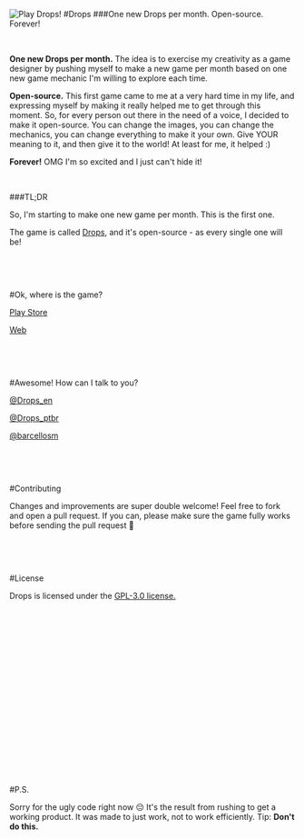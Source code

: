 ![Play Drops!](https://barcellosm.github.io/drops/images/dropssharing.png)
#Drops
###One new Drops per month. Open-source. Forever!

&nbsp;


**One new Drops per month.** The idea is to exercise my creativity as a game designer by pushing myself to make a new game per month based on one new game mechanic I'm willing to explore each time. 

**Open-source.** This first game came to me at a very hard time in my life, and expressing myself by making it really helped me to get through this moment. So, for every person out there in the need of a voice, I decided to make it open-source. You can change the images, you can change the mechanics, you can change everything to make it your own. Give YOUR meaning to it, and then give it to the world! At least for me, it helped :)

**Forever!** OMG I'm so excited and I just can't hide it!

&nbsp;


###TL;DR

So, I'm starting to make one new game per month. This is the first one.

The game is called [Drops](https://barcellosm.github.io/drops), and it's open-source - as every single one will be!

&nbsp;



&nbsp;


#Ok, where is the game?

[Play Store](https://play.google.com/store/apps/details?id=com.barcellosm.drops)

[Web](https://barcellosm.github.io/drops)

&nbsp;



&nbsp;


#Awesome! How can I talk to you?

[@Drops_en](https://twitter.com/Drops_en)

[@Drops_ptbr](https://twitter.com/Drops_ptbr)

[@barcellosm](https://twitter.com/barcellosm)

&nbsp;



&nbsp;


#Contributing

Changes and improvements are super double welcome! Feel free to fork and open a pull request. If you can, please make sure the game fully works before sending the pull request 🙂

&nbsp;



&nbsp;


#License

Drops is licensed under the [GPL-3.0 license.](https://github.com/barcellosm/drops/blob/master/LICENSE)

&nbsp;



&nbsp;



&nbsp;



&nbsp;



&nbsp;



&nbsp;



&nbsp;



&nbsp;



&nbsp;



&nbsp;



#P.S.

Sorry for the ugly code right now 😔 It's the result from rushing to get a working product. It was made to just work, not to work efficiently. Tip: **Don't do this.**
